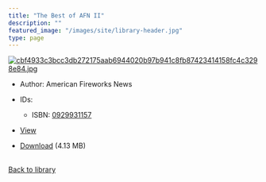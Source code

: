 ```yaml
---
title: "The Best of AFN II"
description: ""
featured_image: "/images/site/library-header.jpg"
type: page
---
```


<a href="https://drive.google.com/uc?export=view&id=1QQk4928lg5IlkiJRcHDPA7kQ4uVydD2q" target="_blank">![cbf4933c3bcc3db272175aab6944020b97b941c8fb87423414158fc4c3298e84.jpg](https://drive.google.com/uc?export=view&id=1uE8LBdhaumU5MYjN5kwfcOMX831Y8iFm)</a>
* Author: American Fireworks News
* IDs:
  * ISBN: <a href="https://www.worldcat.org/isbn/0929931157" target="_blank">0929931157</a>
* <a href="https://drive.google.com/uc?export=view&id=1QQk4928lg5IlkiJRcHDPA7kQ4uVydD2q" target="_blank">View</a>

* [Download](https://drive.google.com/uc?export=download&id=1QQk4928lg5IlkiJRcHDPA7kQ4uVydD2q) (4.13 MB)

<br />[Back to library](/library/)
